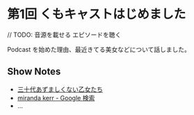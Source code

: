 # 第1回 くもキャストはじめました

// TODO: 音源を載せる
エピソードを聴く

Podcast を始めた理由、最近きてる美女などについて話しました。

## Show Notes
- [三十代あずましくない乙女たち](http://azoto.crap.jp/)
- [miranda kerr - Google 検索](https://www.google.co.jp/search?&q=miranda+kerr)
- ...
